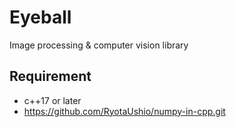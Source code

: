 # Eyeball

Image processing & computer vision library

## Requirement

- c++17 or later
- https://github.com/RyotaUshio/numpy-in-cpp.git